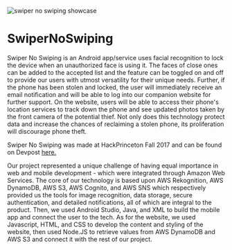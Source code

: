 
![swiper no swiping showcase](https://user-images.githubusercontent.com/29645585/35464012-b194bab0-02c1-11e8-919d-9d45d6f4cdad.png)

# SwiperNoSwiping

Swiper No Swiping is an Android app/service uses facial recognition to lock the device when an unauthorized face is using it. The faces of close ones can be added to the accepted list and the feature can be toggled on and off to provide our users with utmost versatility for their unique needs. Further, if the phone has been stolen and locked, the user will immediately receive an email notification and will be able to log into our companion website for further support. On the website, users will be able to access their phone's location services to track down the phone and see updated photos taken by the front camera of the potential thief. Not only does this technology protect data and increase the chances of reclaiming a stolen phone, its proliferation will discourage phone theft.

Swiper No Swiping was made at HackPrinceton Fall 2017 and can be found on Devpost [here.](https://devpost.com/software/swiper-no-swiping)

Our project represented a unique challenge of having equal importance in web and mobile development - which were integrated through Amazon Web Services. The core of our technology is based upon AWS Rekognition, AWS DynamoDB, AWS S3, AWS Cognito, and AWS SNS which respectively provided us the tools for image recognition, data storage, secure authentication, and detailed notifications, all of which are integral to the product. Then, we used Android Studio, Java, and XML to build the mobile app and connect the user to the tech. As for the website, we used Javascript, HTML, and CSS to develop the content and styling of the website, then used Node.JS to retrieve values from AWS DynamoDB and AWS S3 and connect it with the rest of our project.
